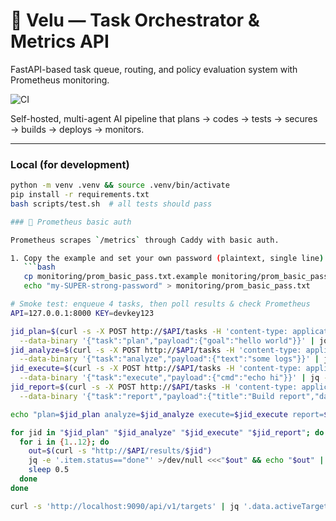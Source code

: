 # 🧠 Velu — Task Orchestrator & Metrics API

FastAPI-based task queue, routing, and policy evaluation system with Prometheus monitoring.

![CI](https://github.com/Manishadha/velu/actions/workflows/ci.yml/badge.svg)


Self-hosted, multi-agent AI pipeline that plans → codes → tests → secures → builds → deploys → monitors.

---



### Local (for development)
```bash
python -m venv .venv && source .venv/bin/activate
pip install -r requirements.txt
bash scripts/test.sh  # all tests should pass

### 🔐 Prometheus basic auth

Prometheus scrapes `/metrics` through Caddy with basic auth.

1. Copy the example and set your own password (plaintext, single line):
   ```bash
   cp monitoring/prom_basic_pass.txt.example monitoring/prom_basic_pass.txt
   echo "my-SUPER-strong-password" > monitoring/prom_basic_pass.txt

# Smoke test: enqueue 4 tasks, then poll results & check Prometheus
API=127.0.0.1:8000 KEY=devkey123

jid_plan=$(curl -s -X POST http://$API/tasks -H 'content-type: application/json' -H "x-api-key: $KEY" \
  --data-binary '{"task":"plan","payload":{"goal":"hello world"}}' | jq -r .job_id)
jid_analyze=$(curl -s -X POST http://$API/tasks -H 'content-type: application/json' -H "x-api-key: $KEY" \
  --data-binary '{"task":"analyze","payload":{"text":"some logs"}}' | jq -r .job_id)
jid_execute=$(curl -s -X POST http://$API/tasks -H 'content-type: application/json' -H "x-api-key: $KEY" \
  --data-binary '{"task":"execute","payload":{"cmd":"echo hi"}}' | jq -r .job_id)
jid_report=$(curl -s -X POST http://$API/tasks -H 'content-type: application/json' -H "x-api-key: $KEY" \
  --data-binary '{"task":"report","payload":{"title":"Build report","data":{"ok":true}}}' | jq -r .job_id)

echo "plan=$jid_plan analyze=$jid_analyze execute=$jid_execute report=$jid_report"

for jid in "$jid_plan" "$jid_analyze" "$jid_execute" "$jid_report"; do
  for i in {1..12}; do
    out=$(curl -s "http://$API/results/$jid")
    jq -e '.item.status=="done"' >/dev/null <<<"$out" && echo "$out" | jq '.item|{id,status,task,result}' && break
    sleep 0.5
  done
done

curl -s 'http://localhost:9090/api/v1/targets' | jq '.data.activeTargets[]? | {scrapeUrl,health,lastError}'
